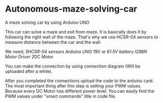 # Autonomous-maze-solving-car
A maze solving car by using Arduino UNO

This car can solve a maze and exit from maze. It is basically does it by following the right wall of the maze. That's why we use HCSR-04 sensors to measure distance between the car and the wall.

We need;
3*HCSR-04 sensors
Arduino UNO
1*9V or 6*1.5V battery
l298N Motor Driver
2*DC Motor

You can make the connection by using connection diagram (Will be uploaded after a while).

After you completed the connections upload the code to the arduino card. The most important thing after this step is setting your PWM values. Because every DC Motor has different power level. You can easily find the PWM values under "smart commands" title in code file.
